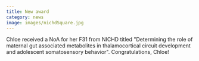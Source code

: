 ```yaml
---
title: New award
category: news
image: images/nichdSquare.jpg
---
```


Chloe received a NoA for her F31 from NICHD titled "Determining the role of maternal gut associated metabolites in thalamocortical circuit development and adolescent somatosensory behavior". Congratulations, Chloe!